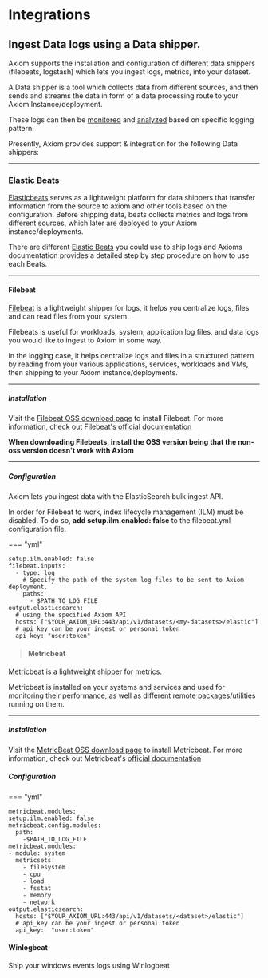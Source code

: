 <div class="axi-header">
  <h1>Integrations</h1>
</div>

## Ingest Data logs using a Data shipper. 

Axiom supports the installation and configuration of different data shippers (filebeats, logstash) which lets you ingest logs, metrics, into your dataset. 

A Data shipper is a tool which collects data from different sources, and then sends and streams the data in form of a data processing route to your Axiom Instance/deployment. 

These logs can then be [monitored](/usage/alerts/) and [analyzed](/usage/analyze/) based on specific logging pattern. 

Presently, Axiom provides support & integration for the following Data shippers:

---

### [Elastic Beats](/usage/integrations/#elastic-beats)

[Elasticbeats](https://www.elastic.co/beats/) serves as a lightweight platform for data shippers that transfer information from the source to axiom and other tools based on the configuration. Before shipping data, beats collects metrics and logs from different sources, which later are deployed to your Axiom instance/deployments. 

There are different [Elastic Beats](https://www.elastic.co/beats/) you could use to ship logs and Axioms documentation provides a detailed step by step procedure on how to use each Beats. 

---
#### Filebeat

[Filebeat](https://www.elastic.co/beats/filebeat) is a lightweight shipper for logs, it helps you centralize logs, files and can read files from your system.

Filebeats is useful for workloads, system, application log files, and data logs you would like to ingest to Axiom in some way. 

In the logging case, it helps centralize logs and files in a structured pattern by reading from your various applications, services, workloads and VMs, then shipping to your Axiom instance/deployments. 

---
##### **Installation**

Visit the [Filebeat OSS download page](https://www.elastic.co/downloads/beats/filebeat-oss) to install Filebeat. For more information, check out Filebeat's [official documentation](https://www.elastic.co/guide/en/beats/filebeat/current/index.html)

**When downloading Filebeats, install the OSS version being that the non-oss version doesn't work with Axiom**

---

##### **Configuration**

Axiom lets you ingest data with the ElasticSearch bulk ingest API. 

In order for Filebeat to work, index lifecycle management (ILM) must be disabled. To do so, **add setup.ilm.enabled: false** to the filebeat.yml configuration file. 


=== "yml"

```
setup.ilm.enabled: false
filebeat.inputs:
  - type: log
    # Specify the path of the system log files to be sent to Axiom deployment. 
    paths: 
      - $PATH_TO_LOG_FILE
output.elasticsearch:
  # using the specified Axiom API
  hosts: ["$YOUR_AXIOM_URL:443/api/v1/datasets/<my-datasets>/elastic"]
  # api_key can be your ingest or personal token
  api_key: "user:token"
```


> #### Metricbeat

[Metricbeat](https://www.elastic.co/beats/metricbeat) is a lightweight shipper for metrics. 

Metricbeat is installed on your systems and services and used for monitoring their performance, as well as different remote packages/utilities running on them. 

---

##### **Installation**

Visit the [MetricBeat OSS download page](https://www.elastic.co/downloads/beats/metricbeat-oss) to install Metricbeat. For more information, check out Metricbeat's [official documentation](https://www.elastic.co/guide/en/beats/metricbeat/current/index.html)


##### **Configuration**

=== "yml"

```
metricbeat.modules:
setup.ilm.enabled: false
metricbeat.config.modules:
  path:
    -$PATH_TO_LOG_FILE 
metricbeat.modules:
- module: system 
  metricsets: 
    - filesystem
    - cpu
    - load
    - fsstat
    - memory
    - network
output.elasticsearch:
  hosts: ["$YOUR_AXIOM_URL:443/api/v1/datasets/<dataset>/elastic"]
  # api_key can be your ingest or personal token
  api_key:  "user:token"
```


#### Winlogbeat

Ship your windows events logs using Winlogbeat